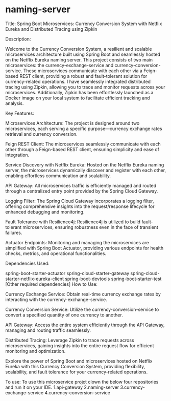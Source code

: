 # naming-server

Title: Spring Boot Microservices: Currency Conversion System with Netflix Eureka and Distributed Tracing using Zipkin

Description:

Welcome to the Currency Conversion System, a resilient and scalable microservices architecture built using Spring Boot and seamlessly hosted on the Netflix Eureka naming server. This project consists of two main microservices: the currency-exchange-service and currency-conversion-service. These microservices communicate with each other via a Feign-based REST client, providing a robust and fault-tolerant solution for currency-related operations. I have seamlessly integrated distributed tracing using Zipkin, allowing you to trace and monitor requests across your microservices. Additionally, Zipkin has been effortlessly launched as a Docker image on your local system to facilitate efficient tracking and analysis.

Key Features:

Microservices Architecture: The project is designed around two microservices, each serving a specific purpose—currency exchange rates retrieval and currency conversion.

Feign REST Client: The microservices seamlessly communicate with each other through a Feign-based REST client, ensuring simplicity and ease of integration.

Service Discovery with Netflix Eureka: Hosted on the Netflix Eureka naming server, the microservices dynamically discover and register with each other, enabling effortless communication and scalability.

API Gateway: All microservices traffic is efficiently managed and routed through a centralized entry point provided by the Spring Cloud Gateway.

Logging Filter: The Spring Cloud Gateway incorporates a logging filter, offering comprehensive insights into the request/response lifecycle for enhanced debugging and monitoring.

Fault Tolerance with Resilience4j: Resilience4j is utilized to build fault-tolerant microservices, ensuring robustness even in the face of transient failures.

Actuator Endpoints: Monitoring and managing the microservices are simplified with Spring Boot Actuator, providing various endpoints for health checks, metrics, and operational functionalities.

Dependencies Used:

spring-boot-starter-actuator
spring-cloud-starter-gateway
spring-cloud-starter-netflix-eureka-client
spring-boot-devtools
spring-boot-starter-test
[Other required dependencies]
How to Use:

Currency Exchange Service: Obtain real-time currency exchange rates by interacting with the currency-exchange-service.

Currency Conversion Service: Utilize the currency-conversion-service to convert a specified quantity of one currency to another.

API Gateway: Access the entire system efficiently through the API Gateway, managing and routing traffic seamlessly.

Distributed Tracing: Leverage Zipkin to trace requests across microservices, gaining insights into the entire request flow for efficient monitoring and optimization.

Explore the power of Spring Boot and microservices hosted on Netflix Eureka with this Currency Conversion System, providing flexibility, scalability, and fault tolerance for your currency-related operations.

To use: To use this microservice projct clown the below four repositories and run it on your IDE.
1.api-gateway
2.naming-server
3.currency-exchange-service
4.currency-conversion-service
